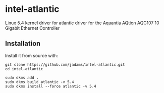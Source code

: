 # intel-atlantic
Linux 5.4 kernel driver for  atlantic driver for the Aquantia AQtion AQC107 10 Gigabit Ethernet Controller

## Installation

Install it from source with:

```
git clone https://github.com/jadams/intel-atlantic.git
cd intel-atlantic

sudo dkms add .
sudo dkms build atlantic -v 5.4
sudo dkms install --force atlantic -v 5.4
```
